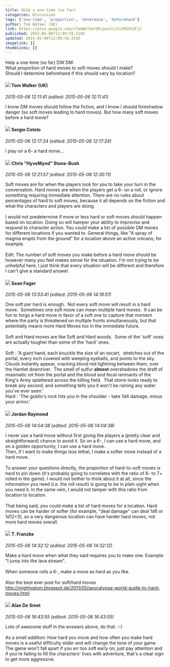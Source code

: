 ```yaml
---
title: Help a one-time (so far)
categories: Discussion
tags: ['one-time', 'proportion', 'determine', 'beforehand']
author: Tom Walker (UK)
link: https://plus.google.com/+TomWalkerUK/posts/Cv2M1VhSFjC
published: 2015-05-06T12:09:59.519Z
updated: 2015-05-06T12:09:59.519Z
imagelink: []
thumblinks: []
---
```


Help a one-time (so far) DW DM:<br />What proportion of hard moves to soft moves should I make?<br />Should I determine beforehand if this should vary by location?
<div id='comment z13rv15iyreovvbeb220sn0a5z22iv1hq04'>
  <h4><img src='{{site.baseurl}}//images/avatars/101163170226766768463_photo.jpg'> Tom Walker (UK)</h4>
      <p><cite>2015-05-06 12:11:41 (edited: 2015-05-06 12:11:41)</cite></p>
        <p>I know DM moves should follow the fiction, and I know I should foreshadow danger (so soft moves leading to hard moves). But how many soft moves before a hard move?</p>
</div>
        

<div id='comment z13rv15iyreovvbeb220sn0a5z22iv1hq04'>
  <h4><img src='{{site.baseurl}}//images/avatars/114400105239313149855_photo.jpg'> Sergio Cotelo</h4>
      <p><cite>2015-05-06 12:17:24 (edited: 2015-05-06 12:17:24)</cite></p>
        <p>I play on a 6- a hard move...</p>
</div>
        

<div id='comment z13rv15iyreovvbeb220sn0a5z22iv1hq04'>
  <h4><img src='{{site.baseurl}}//images/avatars/108053817066303198241_photo.jpg'> Chris “HyveMynd” Stone-Bush</h4>
      <p><cite>2015-05-06 12:21:57 (edited: 2015-05-06 12:30:11)</cite></p>
        <p>Soft moves are for when the players look for you to take your turn in the conversation. Hard moves are when the players get a 6- on a roll, or ignore something requiring immediate attention. There are no rules about percentages of hard to soft moves, because it all depends on the fiction and what the characters and players are doing.<br /><br />I would not predetermine if more or less hard or soft moves should happen based on location. Doing so will hamper your ability to improvise and respond to character action. You <i>could</i> make a list of possible GM moves for different locations if you wanted to. General things, like &quot;A spray of magma erupts from the ground&quot; for a location above an active volcano, for example.﻿<br /><br />Edit: The number of soft moves you make before a hard move should be however many you feel makes sense for the situation. I&#39;m not trying to be unhelpful here, I just think that every situation will be different and therefore I can&#39;t give a standard answer.</p>
</div>
        

<div id='comment z13rv15iyreovvbeb220sn0a5z22iv1hq04'>
  <h4><img src='{{site.baseurl}}//images/avatars/109957662124279661127_photo.jpg'> Sean Fager</h4>
      <p><cite>2015-05-06 13:53:41 (edited: 2015-05-06 14:19:51)</cite></p>
        <p>One soft per hard is enough.  Not every soft move will result in a hard move.  Sometimes one soft move can mean multiple hard moves.  It can be fun to forgo a hard move in favor of a soft one to capture that moment where the party is threatened on multiple fronts simultaneously, but that potentially means more Hard Moves too in the immediate future.<br /><br />Soft and Hard moves are like Soft and Hard woods.  Some of the &#39;soft&#39; ones are actually tougher than some of the &#39;hard&#39; ones.<br /><br />Soft : &#39;A giant hand, each knuckle the size of an oxcart,  stretches out of the portal, every inch covered with weeping eyeballs, and points to the sky.  Clouds instantly appear, cracking blood red lightning between them, over the Hamlet downriver.  The smell of sulfur <b>almost</b> overshadows the draft of miasmatic rot from the portal and the blood and fecal remnants of the King&#39;s Army splattered across the killing field.  That storm looks ready to break any second, and something tells you it won&#39;t be raining any water you&#39;ve ever seen.&#39;<br />Hard : &#39;The goblin&#39;s rock hits you in the shoulder - take 1d4 damage, minus your armor.&#39;</p>
</div>
        

<div id='comment z13rv15iyreovvbeb220sn0a5z22iv1hq04'>
  <h4><img src='{{site.baseurl}}//images/avatars/104045373068075715013_photo.jpg'> Jordan Raymond</h4>
      <p><cite>2015-05-06 14:04:38 (edited: 2015-05-06 14:04:38)</cite></p>
        <p>I never use a hard move without first giving the players a (pretty clear and straightforward) chance to avoid it. So on a 6-, I can use a hard move, and on a golden opportunity, I can use a hard move.<br />Then, if I want to make things less lethal, I make a softer move instead of a hard move.<br /><br />To answer your questions directly, the proportion of hard-to-soft moves is hard to pin down (it&#39;s probably going to correlates with the ratio of 6- to 7+ rolled in the game). I would not bother to think about it at all, since the information you need (i.e. the roll result) is going to be in plain sight when you need it. In the same vein, I would not tamper with this ratio from location to location.<br /><br />That being said, you could make a list of hard moves for a location. Hard moves can be harder of softer (for example, &quot;deal damage&quot; can deal 1d6 or 1d12+3), so a very dangerous location can have harder hard moves, not more hard moves overall.</p>
</div>
        

<div id='comment z13rv15iyreovvbeb220sn0a5z22iv1hq04'>
  <h4><img src='{{site.baseurl}}//images/avatars/110330901807759406775_photo.jpg'> T. Franzke</h4>
      <p><cite>2015-05-06 14:32:12 (edited: 2015-05-06 14:32:12)</cite></p>
        <p>Make a hard move when what they said requires you to make one. Example: &quot;I jump into the lava stream&quot;. <br /><br />When someone rolls a 6-, make a move as hard as you like.<br /><br />Also the best ever post for soft/hard moves <br /><a href="http://mightyatom.blogspot.de/2011/05/apocalypse-world-guide-to-hard-moves.html" class="ot-anchor">http://mightyatom.blogspot.de/2011/05/apocalypse-world-guide-to-hard-moves.html</a></p>
</div>
        

<div id='comment z13rv15iyreovvbeb220sn0a5z22iv1hq04'>
  <h4><img src='{{site.baseurl}}//images/avatars/113837870379391431519_photo.jpg'> Alan De Smet</h4>
      <p><cite>2015-05-06 16:43:55 (edited: 2015-05-06 16:43:55)</cite></p>
        <p>Lots of awesome stuff in the answers above, do that. :-)<br /><br />As a small addition: How hard you move and how often you make hard moves is a useful difficulty slider and will change the tone of your game. The game won&#39;t fall apart if you err too soft early on; just pay attention and if you&#39;re failing to fill the characters&#39; lives with adventure, that&#39;s a clear sign to get more aggressive.</p>
</div>
        